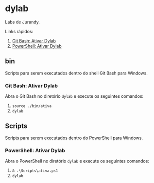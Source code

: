 # dylab

Labs de Jurandy.

Links rápidos:

1. [Git Bash: Ativar Dylab](#git-bash-ativar-dylab)
2. [PowerShell: Ativar Dylab](#powershell-ativar-dylab)

## bin

Scripts para serem executados dentro do shell Git Bash para Windows.

### Git Bash: Ativar Dylab

Abra o Git Bash no diretório `dylab` e execute os seguintes comandos:

1. `source ./bin/ativa`
2. `dylab`

## Scripts

Scripts para serem executados dentro do PowerShell para Windows.

### PowerShell: Ativar Dylab

Abra o PowerShell no diretório `dylab` e execute os seguintes comandos:

1. `& .\Scripts\ativa.ps1`
2. `dylab`
